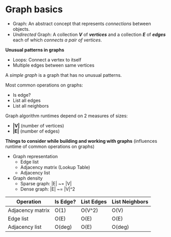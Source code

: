 # Graph basics

* Graph: An abstract concept that represents *connections* between objects.
* *Undirected* Graph: A collection ***V*** of ***vertices*** and a collection ***E*** of ***edges*** each of which *connects a pair of vertices*.

**Unusual patterns in graphs**

* Loops: Connect a vertex to itself
* Multiple edges between same vertices

A *simple graph* is a graph that has no unusual patterns.

Most common operations on graphs:
* Is edge?
* List all edges
* List all neighbors

Graph algorithm runtimes depend on 2 measures of sizes: 
- **|V|** (number of vertices) 
- **|E|** (number of edges) 

**Things to consider while building and working with graphs** (influences runtime of common operations on graphs)
* Graph representation
    * Edge list
    * Adjacency matrix (Lookup Table)
    * Adjacency list
* Graph density
    * Sparse graph: |E| ~= |V| 
    * Dense graph: |E| ~= |V|^2
    
    

| Operation        | Is Edge? | List Edges | List Neighbors |
|------------------|----------|------------|----------------|
| Adjacency matrix |    O(1)  |   O(V^2)   |      O(V)      |
| Edge list        |    O(E)  |   O(E)     |      O(E)      |
| Adjacency list   |   O(deg) |   O(E)     |     O(deg)     |

